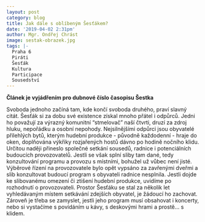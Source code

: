 ```yaml
---
layout: post
category: blog
title: Jak dále s oblíbeným Šesťákem? 
date: '2019-04-02 2:31pm'
author: Mgr. Ondřej Chrást
image: sestak-obrazek.jpg
tags: |-
  Praha 6
  Piráti
  Šesťák
  Kultura
  Participace
  Sousedství
---
```

**Článek je vyjádřením pro dubnové číslo časopisu Šestka**

Svoboda jednoho začíná tam, kde končí svoboda druhého, praví slavný citát. Šesťák si za dobu své existence získal mnoho přátel i odpůrců.
Jedni ho považují za výrazný komunitní “stmelovač” naší čtvrti, druzí za zdroj hluku, nepořádku a osobní nepohody. Nejsilnějšími odpůrci 
jsou obyvatelé přilehlých bytů, kterým hudební produkce - původně každodenní - hraje do oken, doplňována výkřiky rozjařených hostů 
dávno po hodině nočního klidu. Určitou naději přineslo společné setkání sousedů, radnice i potenciálních budoucích provozovatelů. 
Jestli se však splní sliby tam dané, tedy konzultování programu a provozu s místními, bohužel už vůbec není jisté. 
Výběrové řízení na provozovatele bylo opět vypsáno za zavřenými dveřmi a slib konzultovat budoucí program s obyvateli radnice nesplnila. 
Jestli dojde ke slibovanému omezení či ztišení hudební produkce, uvidíme po rozhodnutí o provozovateli. 
Prostor Šesťáku se stal za několik let vyhledávaným místem setkávání zdejších obyvatel, je žádoucí ho zachovat. 
Zároveň je třeba se zamyslet, jestli jeho program musí obsahovat i koncerty, nebo si vystačíme s povídáním u kávy,
s deskovými hrami a prostě… s klidem.

